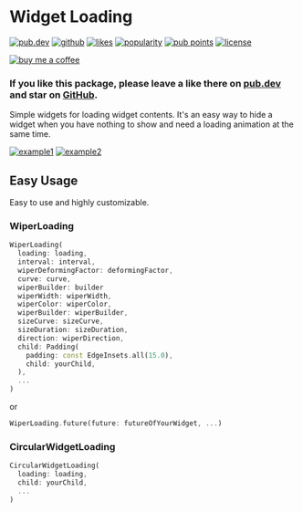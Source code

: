 # Widget Loading

<a href="https://pub.dev/packages/widget_loading"><img src="https://img.shields.io/pub/v/widget_loading.svg?style=flat?logo=dart" alt="pub.dev"></a>
<a href="https://github.com/SplashByte/widget_loading"><img src="https://img.shields.io/static/v1?label=platform&message=flutter&color=1ebbfd" alt="github"></a>
[![likes](https://badges.bar/widget_loading/likes)](https://pub.dev/packages/widget_loading/score)
[![popularity](https://badges.bar/widget_loading/popularity)](https://pub.dev/packages/widget_loading/score)
[![pub points](https://badges.bar/widget_loading/pub%20points)](https://pub.dev/packages/widget_loading/score)
<a href="https://github.com/SplashByte/widget_loading/blob/main/LICENSE"><img src="https://img.shields.io/github/license/SplashByte/widget_loading.svg" alt="license"></a>

[![buy me a coffee](https://www.buymeacoffee.com/assets/img/custom_images/orange_img.png)](https://www.buymeacoffee.com/splashbyte)

### If you like this package, please leave a like there on [pub.dev](https://pub.dev/packages/widget_loading) and star on [GitHub](https://github.com/SplashByte/widget_loading).

Simple widgets for loading widget contents.
It's an easy way to hide a widget when you have nothing to show and need a loading animation at the same time.

[![example1](https://user-images.githubusercontent.com/43761463/109703122-66cd3480-7b95-11eb-9862-dfb45ed96b49.gif)](https://splashbyte.dev/flutter_examples/widget_loading/index.html)
[![example2](https://user-images.githubusercontent.com/43761463/109703129-69c82500-7b95-11eb-8496-2b933772c8c9.gif)](https://splashbyte.dev/flutter_examples/widget_loading/index.html)

## Easy Usage

Easy to use and highly customizable.

### WiperLoading

```dart
WiperLoading(
  loading: loading,
  interval: interval,
  wiperDeformingFactor: deformingFactor,
  curve: curve,
  wiperBuilder: builder
  wiperWidth: wiperWidth,
  wiperColor: wiperColor,
  wiperBuilder: wiperBuilder,
  sizeCurve: sizeCurve,
  sizeDuration: sizeDuration,
  direction: wiperDirection,
  child: Padding(
    padding: const EdgeInsets.all(15.0),
    child: yourChild,
  ),
  ...
)
```

or

```dart
WiperLoading.future(future: futureOfYourWidget, ...)
```

### CircularWidgetLoading

```dart
CircularWidgetLoading(
  loading: loading,
  child: yourChild,
  ...
)
```
